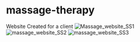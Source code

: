 # massage-therapy
Website Created for a client
![Massage_website_SS1](https://user-images.githubusercontent.com/73748636/191422303-cffc6bb1-0246-46fb-a88c-ce7f3f9bf8dc.jpg)
![massage_website_SS2](https://user-images.githubusercontent.com/73748636/191422312-fb31fe89-ea07-4b16-b945-376282ca74fa.jpg)
![massage_website_SS3](https://user-images.githubusercontent.com/73748636/191422323-915cfb29-f784-40a0-8c19-22c7a501934f.jpg)
